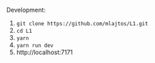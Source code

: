 Development:

1. ```git clone https://github.com/mlajtos/L1.git```
1. ```cd L1```
1. ```yarn```
1. ```yarn run dev```
1. http://localhost:7171
